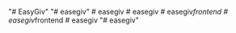 "# EasyGiv" 
"# easegiv" 
#   e a s e g i v  
 #   e a s e g i v  
 #   e a s e g i v _ f r o n t e n d  
 #   e a s e g i v _ f r o n t e n d  
 #   e a s e g i v  
 "# easegiv" 
